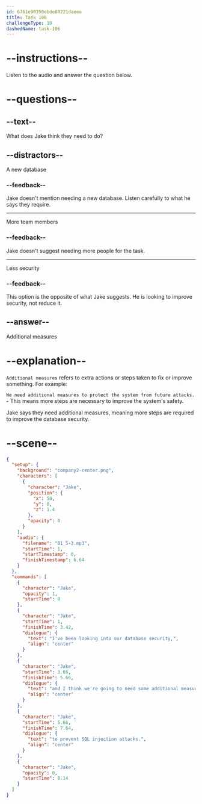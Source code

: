 ```yaml
---
id: 6761e90350ebde88221daeea
title: Task 106
challengeType: 19
dashedName: task-106
---
```

<!-- (audio) Jake: I've been looking into our database security, and I think we're going to need some additional measures to prevent SQL injection attacks. -->

# --instructions--

Listen to the audio and answer the question below.

# --questions--

## --text--

What does Jake think they need to do?

## --distractors--

A new database

### --feedback--

Jake doesn't mention needing a new database. Listen carefully to what he says they require.

---

More team members

### --feedback--

Jake doesn't suggest needing more people for the task.

---

Less security

### --feedback--

This option is the opposite of what Jake suggests. He is looking to improve security, not reduce it.

## --answer--

Additional measures

# --explanation--

`Additional measures` refers to extra actions or steps taken to fix or improve something. For example:

`We need additional measures to protect the system from future attacks.` - This means more steps are necessary to improve the system's safety.

Jake says they need additional measures, meaning more steps are required to improve the database security.

# --scene--

```json
{
  "setup": {
    "background": "company2-center.png",
    "characters": [
      {
        "character": "Jake",
        "position": {
          "x": 50,
          "y": 0,
          "z": 1.4
        },
        "opacity": 0
      }
    ],
    "audio": {
      "filename": "B1_5-3.mp3",
      "startTime": 1,
      "startTimestamp": 0,
      "finishTimestamp": 6.64
    }
  },
  "commands": [
    {
      "character": "Jake",
      "opacity": 1,
      "startTime": 0
    },
    {
      "character": "Jake",
      "startTime": 1,
      "finishTime": 3.42,
      "dialogue": {
        "text": "I've been looking into our database security,",
        "align": "center"
      }
    },
    {
      "character": "Jake",
      "startTime": 3.66,
      "finishTime": 5.66,
      "dialogue": {
        "text": "and I think we're going to need some additional measures",
        "align": "center"
      }
    },
    {
      "character": "Jake",
      "startTime": 5.66,
      "finishTime": 7.64,
      "dialogue": {
        "text": "to prevent SQL injection attacks.",
        "align": "center"
      }
    },
    {
      "character": "Jake",
      "opacity": 0,
      "startTime": 8.14
    }
  ]
}
```

